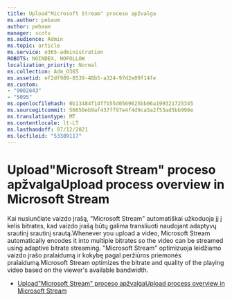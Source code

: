 ```yaml
---
title: Upload"Microsoft Stream" proceso apžvalga
ms.author: pebaum
author: pebaum
manager: scotv
ms.audience: Admin
ms.topic: article
ms.service: o365-administration
ROBOTS: NOINDEX, NOFOLLOW
localization_priority: Normal
ms.collection: Adm_O365
ms.assetid: ef2df989-8539-48b5-a324-97d2e09f14fe
ms.custom:
- "9002643"
- "5095"
ms.openlocfilehash: 0b13484f14ffb55d0569625bb06a199321725345
ms.sourcegitcommit: 56650eb9af437ff97e4f4d9ca5a2f53ad5bb990e
ms.translationtype: MT
ms.contentlocale: lt-LT
ms.lasthandoff: 07/12/2021
ms.locfileid: "53389117"
---
```

# <a name="upload-process-overview-in-microsoft-stream"></a><span data-ttu-id="227c4-102">Upload"Microsoft Stream" proceso apžvalga</span><span class="sxs-lookup"><span data-stu-id="227c4-102">Upload process overview in Microsoft Stream</span></span>

<span data-ttu-id="227c4-103">Kai nusiunčiate vaizdo įrašą, "Microsoft Stream" automatiškai užkoduoja jį į kelis bitrates, kad vaizdo įrašą būtų galima transliuoti naudojant adaptyvų srautinį srautinį srautą.</span><span class="sxs-lookup"><span data-stu-id="227c4-103">Whenever you upload a video, Microsoft Stream automatically encodes it into multiple bitrates so the video can be streamed using adaptive bitrate streaming.</span></span> <span data-ttu-id="227c4-104">"Microsoft Stream" optimizuoja leidžiamo vaizdo įrašo pralaidumą ir kokybę pagal peržiūros priemonės pralaidumą.</span><span class="sxs-lookup"><span data-stu-id="227c4-104">Microsoft Stream optimizes the bitrate and quality of the playing video based on the viewer's available bandwidth.</span></span>

- [<span data-ttu-id="227c4-105">Upload"Microsoft Stream" proceso apžvalga</span><span class="sxs-lookup"><span data-stu-id="227c4-105">Upload process overview in Microsoft Stream</span></span>](/stream/upload-process-overview)

